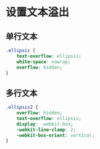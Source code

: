 # 设置文本溢出

## 单行文本

```css
.ellipsis {
    text-overflow: ellipsis;
    white-space: nowrap;
    overflow: hidden;
}
```

## 多行文本

```css
.ellipsis2 {
    overflow: hidden;
    text-overflow: ellipsis;
    display: -webkit-box;
    -webkit-line-clamp: 2;
    -webkit-box-orient: vertical;
}
```
